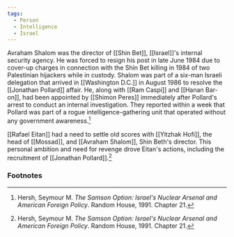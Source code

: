 ```yaml
---
tags:
  - Person
  - Intelligence
  - Israel
---
```

Avraham Shalom was the director of [[Shin Bet]], [[Israel]]'s internal security agency. He was forced to resign his post in late June 1984 due to cover-up charges in connection with the Shin Bet killing in 1984 of two Palestinian hijackers while in custody. Shalom was part of a six-man Israeli delegation that arrived in [[Washington D.C.]] in August 1986 to resolve the [[Jonathan Pollard]] affair. He, along with [[Ram Caspi]] and [[Hanan Bar-on]], had been appointed by [[Shimon Peres]] immediately after Pollard's arrest to conduct an internal investigation. They reported within a week that Pollard was part of a rogue intelligence-gathering unit that operated without any government awareness.[^1]

[[Rafael Eitan]] had a need to settle old scores with [[Yitzhak Hofi]], the head of [[Mossad]], and [[Avraham Shalom]], Shin Beth's director. This personal ambition and need for revenge drove Eitan's actions, including the recruitment of [[Jonathan Pollard]].[^1]

### Footnotes

[^1]: Hersh, Seymour M. *The Samson Option: Israel's Nuclear Arsenal and American Foreign Policy*. Random House, 1991. Chapter 21.